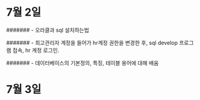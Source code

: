 ﻿# 7월 2일
#######  - 오라클과 sql 설치하는법

#######  - 최고관리자 계정을 들어가 hr계정 권한을 변경한 후, sql develop 프로그램 접속, hr 계정 로그인.

#######  - 데이터베이스의 기본정의, 특징, 테이블 용어에 대해 배움


# 7월 3일